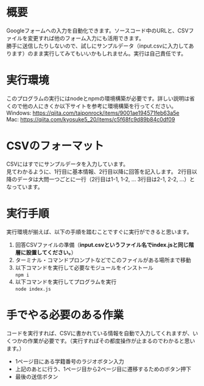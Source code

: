 # 概要
Googleフォームへの入力を自動化できます。ソースコード中のURLと、CSVファイルを変更すれば他のフォーム入力にも活用できます。  
勝手に送信したりしないので、試しにサンプルデータ（input.csvに入力してあります）のまま実行してみてもいいかもしれません。実行は自己責任です。

# 実行環境
このプログラムの実行にはnodeとnpmの環境構築が必要です。詳しい説明は省くので他の人にきくか以下サイトを参考に環境構築を行ってください。  
Windows: https://qiita.com/taiponrock/items/9001ae194571feb63a5e  
Mac: https://qiita.com/kyosuke5_20/items/c5f68fc9d89b84c0df09

# CSVのフォーマット
CSVにはすでにサンプルデータを入力しています。  
見てわかるように、1行目に基本情報、2行目以降に回答を記入します。
2行目以降のデータは大問一つごとに一行（2行目は1-1, 1-2, ... 3行目は2-1, 2-2, ...）となっています。

# 実行手順
実行環境が揃えば、以下の手順を踏むことですぐに実行ができると思います。
1. 回答CSVファイルの準備（**input.csvというファイル名でindex.jsと同じ階層に設置してください。**）
1. ターミナル・コマンドプロンプトなどでこのファイルがある場所まで移動
2. 以下コマンドを実行して必要なモジュールをインストール  
```npm i```
3. 以下コマンドを実行してプログラムを実行  
```node index.js```


# 手でやる必要のある作業
コードを実行すれば、CSVに書かれている情報を自動で入力してくれますが、いくつかの作業が必要です。（実行すればその都度操作が止まるのでわかると思います。）
- 1ページ目にある学籍番号のラジオボタン入力
- 上記のあとに行う、1ページ目から2ページ目に遷移するためのボタン押下
- 最後の送信ボタン